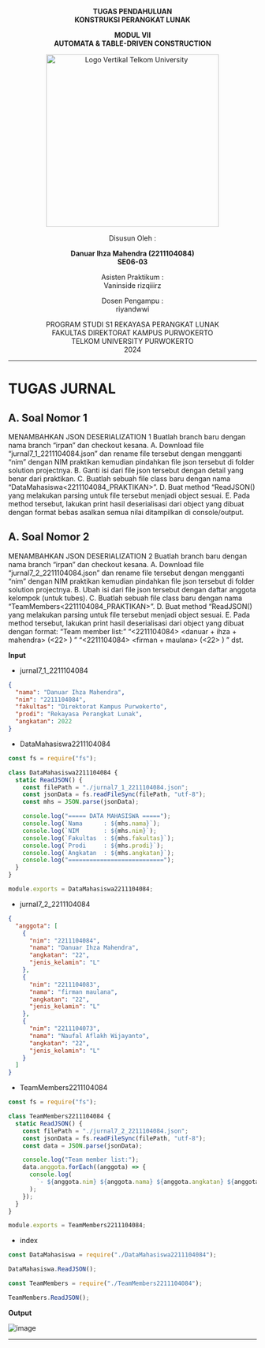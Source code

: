 <div align="center">

**TUGAS PENDAHULUAN**  
**KONSTRUKSI PERANGKAT LUNAK**

**MODUL VII**  
**AUTOMATA & TABLE-DRIVEN CONSTRUCTION**

<img src="https://github.com/user-attachments/assets/637271ab-0240-4561-a7a6-04cb1169f636" alt="Logo Vertikal Telkom University" width="350"/>

Disusun Oleh :

**Danuar Ihza Mahendra (2211104084)**  
**SE06-03**

Asisten Praktikum :  
Vaninside
rizqiiirz

Dosen Pengampu :  
riyandwwi

PROGRAM STUDI S1 REKAYASA PERANGKAT LUNAK  
FAKULTAS DIREKTORAT KAMPUS PURWOKERTO  
TELKOM UNIVERSITY PURWOKERTO  
2024

</div>

---

# TUGAS JURNAL

## A. Soal Nomor 1

MENAMBAHKAN JSON DESERIALIZATION 1
Buatlah branch baru dengan nama branch “irpan” dan checkout kesana.
A. Download file “jurnal7_1_2211104084.json” dan rename file tersebut dengan mengganti “nim”
dengan NIM praktikan kemudian pindahkan file json tersebut di folder solution projectnya.
B. Ganti isi dari file json tersebut dengan detail yang benar dari praktikan.
C. Buatlah sebuah file class baru dengan nama “DataMahasiswa<2211104084_PRAKTIKAN>”.
D. Buat method “ReadJSON() yang melakukan parsing untuk file tersebut menjadi object
sesuai.
E. Pada method tersebut, lakukan print hasil deserialisasi dari object yang dibuat dengan
format bebas asalkan semua nilai ditampilkan di console/output.

## A. Soal Nomor 2

MENAMBAHKAN JSON DESERIALIZATION 2
Buatlah branch baru dengan nama branch “irpan” dan checkout kesana.
A. Download file “jurnal7_2_2211104084.json” dan rename file tersebut dengan mengganti “nim”
dengan NIM praktikan kemudian pindahkan file json tersebut di folder solution projectnya.
B. Ubah isi dari file json tersebut dengan daftar anggota kelompok (untuk tubes).
C. Buatlah sebuah file class baru dengan nama “TeamMembers<2211104084_PRAKTIKAN>”.
D. Buat method “ReadJSON() yang melakukan parsing untuk file tersebut menjadi object
sesuai.
E. Pada method tersebut, lakukan print hasil deserialisasi dari object yang dibuat dengan
format:
“Team member list:”
“<2211104084> <danuar + ihza + mahendra> (<22> <L>) ”
“<2211104084> <firman + maulana> (<22> <L>) ”
dst.

**Input**

- jurnal7_1_2211104084

```json
{
  "nama": "Danuar Ihza Mahendra",
  "nim": "2211104084",
  "fakultas": "Direktorat Kampus Purwokerto",
  "prodi": "Rekayasa Perangkat Lunak",
  "angkatan": 2022
}
```

- DataMahasiswa2211104084

```js
const fs = require("fs");

class DataMahasiswa2211104084 {
  static ReadJSON() {
    const filePath = "./jurnal7_1_2211104084.json";
    const jsonData = fs.readFileSync(filePath, "utf-8");
    const mhs = JSON.parse(jsonData);

    console.log("===== DATA MAHASISWA =====");
    console.log(`Nama      : ${mhs.nama}`);
    console.log(`NIM       : ${mhs.nim}`);
    console.log(`Fakultas  : ${mhs.fakultas}`);
    console.log(`Prodi     : ${mhs.prodi}`);
    console.log(`Angkatan  : ${mhs.angkatan}`);
    console.log("===========================");
  }
}

module.exports = DataMahasiswa2211104084;
```

- jurnal7_2_2211104084

```json
{
  "anggota": [
    {
      "nim": "2211104084",
      "nama": "Danuar Ihza Mahendra",
      "angkatan": "22",
      "jenis_kelamin": "L"
    },
    {
      "nim": "2211104083",
      "nama": "firman maulana",
      "angkatan": "22",
      "jenis_kelamin": "L"
    },
    {
      "nim": "2211104073",
      "nama": "Naufal Aflakh Wijayanto",
      "angkatan": "22",
      "jenis_kelamin": "L"
    }
  ]
}
```

- TeamMembers2211104084

```js
const fs = require("fs");

class TeamMembers2211104084 {
  static ReadJSON() {
    const filePath = "./jurnal7_2_2211104084.json";
    const jsonData = fs.readFileSync(filePath, "utf-8");
    const data = JSON.parse(jsonData);

    console.log("Team member list:");
    data.anggota.forEach((anggota) => {
      console.log(
        `- ${anggota.nim} ${anggota.nama} ${anggota.angkatan} ${anggota.jenis_kelamin}`
      );
    });
  }
}

module.exports = TeamMembers2211104084;
```

- index

```js
const DataMahasiswa = require("./DataMahasiswa2211104084");

DataMahasiswa.ReadJSON();

const TeamMembers = require("./TeamMembers2211104084");

TeamMembers.ReadJSON();
```

**Output**

![image](https://github.com/user-attachments/assets/4cffaa31-ec77-4114-8a46-0dd2b60922b6)

---